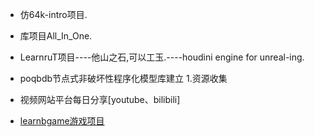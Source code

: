 *	仿64k-intro项目.

*	库项目All_In_One.


*	LearnruT项目----他山之石,可以工玉.----houdini engine for unreal-ing.


*	poqbdb节点式非破坏性程序化模型库建立	1.资源收集



*	视频网站平台每日分享[youtube、bilibili]

*	[learnbgame游戏项目](learnbgame项目计划书.md)